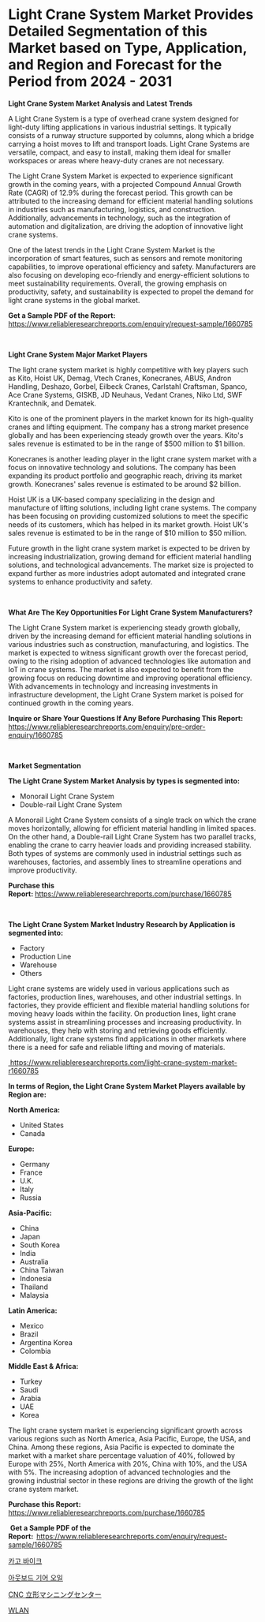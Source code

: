 <p><h1>Light Crane System Market Provides Detailed Segmentation of this Market based on Type, Application, and Region and Forecast for the Period from 2024 - 2031</h1></p><p><strong>Light Crane System Market Analysis and Latest Trends</strong></p>
<p><p>A Light Crane System is a type of overhead crane system designed for light-duty lifting applications in various industrial settings. It typically consists of a runway structure supported by columns, along which a bridge carrying a hoist moves to lift and transport loads. Light Crane Systems are versatile, compact, and easy to install, making them ideal for smaller workspaces or areas where heavy-duty cranes are not necessary.</p><p>The Light Crane System Market is expected to experience significant growth in the coming years, with a projected Compound Annual Growth Rate (CAGR) of 12.9% during the forecast period. This growth can be attributed to the increasing demand for efficient material handling solutions in industries such as manufacturing, logistics, and construction. Additionally, advancements in technology, such as the integration of automation and digitalization, are driving the adoption of innovative light crane systems.</p><p>One of the latest trends in the Light Crane System Market is the incorporation of smart features, such as sensors and remote monitoring capabilities, to improve operational efficiency and safety. Manufacturers are also focusing on developing eco-friendly and energy-efficient solutions to meet sustainability requirements. Overall, the growing emphasis on productivity, safety, and sustainability is expected to propel the demand for light crane systems in the global market.</p></p>
<p><strong>Get a Sample PDF of the Report:&nbsp;</strong> <a href="https://www.reliableresearchreports.com/enquiry/request-sample/1660785">https://www.reliableresearchreports.com/enquiry/request-sample/1660785</a></p>
<p>&nbsp;</p>
<p><strong>Light Crane System Major Market Players</strong></p>
<p><p>The light crane system market is highly competitive with key players such as Kito, Hoist UK, Demag, Vtech Cranes, Konecranes, ABUS, Andron Handling, Deshazo, Gorbel, Eilbeck Cranes, Carlstahl Craftsman, Spanco, Ace Crane Systems, GISKB, JD Neuhaus, Vedant Cranes, Niko Ltd, SWF Krantechnik, and Dematek.</p><p>Kito is one of the prominent players in the market known for its high-quality cranes and lifting equipment. The company has a strong market presence globally and has been experiencing steady growth over the years. Kito's sales revenue is estimated to be in the range of $500 million to $1 billion.</p><p>Konecranes is another leading player in the light crane system market with a focus on innovative technology and solutions. The company has been expanding its product portfolio and geographic reach, driving its market growth. Konecranes' sales revenue is estimated to be around $2 billion.</p><p>Hoist UK is a UK-based company specializing in the design and manufacture of lifting solutions, including light crane systems. The company has been focusing on providing customized solutions to meet the specific needs of its customers, which has helped in its market growth. Hoist UK's sales revenue is estimated to be in the range of $10 million to $50 million.</p><p>Future growth in the light crane system market is expected to be driven by increasing industrialization, growing demand for efficient material handling solutions, and technological advancements. The market size is projected to expand further as more industries adopt automated and integrated crane systems to enhance productivity and safety.</p></p>
<p>&nbsp;</p>
<p><strong>What Are The Key Opportunities For Light Crane System Manufacturers?</strong></p>
<p><p>The Light Crane System market is experiencing steady growth globally, driven by the increasing demand for efficient material handling solutions in various industries such as construction, manufacturing, and logistics. The market is expected to witness significant growth over the forecast period, owing to the rising adoption of advanced technologies like automation and IoT in crane systems. The market is also expected to benefit from the growing focus on reducing downtime and improving operational efficiency. With advancements in technology and increasing investments in infrastructure development, the Light Crane System market is poised for continued growth in the coming years.</p></p>
<p><strong>Inquire or Share Your Questions If Any Before Purchasing This Report:</strong> <a href="https://www.reliableresearchreports.com/enquiry/pre-order-enquiry/1660785">https://www.reliableresearchreports.com/enquiry/pre-order-enquiry/1660785</a></p>
<p>&nbsp;</p>
<p><strong>Market Segmentation</strong></p>
<p><strong>The Light Crane System Market Analysis by types is segmented into:</strong></p>
<p><ul><li>Monorail Light Crane System</li><li>Double-rail Light Crane System</li></ul></p>
<p><p>A Monorail Light Crane System consists of a single track on which the crane moves horizontally, allowing for efficient material handling in limited spaces. On the other hand, a Double-rail Light Crane System has two parallel tracks, enabling the crane to carry heavier loads and providing increased stability. Both types of systems are commonly used in industrial settings such as warehouses, factories, and assembly lines to streamline operations and improve productivity.</p></p>
<p><strong>Purchase this Report:&nbsp;</strong><a href="https://www.reliableresearchreports.com/purchase/1660785">https://www.reliableresearchreports.com/purchase/1660785</a></p>
<p>&nbsp;</p>
<p><strong>The Light Crane System Market Industry Research by Application is segmented into:</strong></p>
<p><ul><li>Factory</li><li>Production Line</li><li>Warehouse</li><li>Others</li></ul></p>
<p><p>Light crane systems are widely used in various applications such as factories, production lines, warehouses, and other industrial settings. In factories, they provide efficient and flexible material handling solutions for moving heavy loads within the facility. On production lines, light crane systems assist in streamlining processes and increasing productivity. In warehouses, they help with storing and retrieving goods efficiently. Additionally, light crane systems find applications in other markets where there is a need for safe and reliable lifting and moving of materials.</p></p>
<p><a href="https://www.reliableresearchreports.com/light-crane-system-market-r1660785">&nbsp;https://www.reliableresearchreports.com/light-crane-system-market-r1660785</a></p>
<p><strong>In terms of Region, the Light Crane System Market Players available by Region are:</strong></p>
<p>
    <p> <strong> North America: </strong>
        <ul>
            <li>United States</li>
            <li>Canada</li>
        </ul>
        </p> 
    <p> <strong> Europe: </strong>
        <ul>
            <li>Germany</li>
            <li>France</li>
            <li>U.K.</li>
            <li>Italy</li>
            <li>Russia</li>
        </ul>
        </p> 
    <p> <strong> Asia-Pacific: </strong>
        <ul>
            <li>China</li>
            <li>Japan</li>
            <li>South Korea</li>
            <li>India</li>
            <li>Australia</li>
            <li>China Taiwan</li>
            <li>Indonesia</li>
            <li>Thailand</li>
            <li>Malaysia</li>
        </ul>
        </p> 
    <p> <strong> Latin America: </strong>
        <ul>
            <li>Mexico</li>
            <li>Brazil</li>
            <li>Argentina Korea</li>
            <li>Colombia</li>
        </ul>
        </p> 
    <p> <strong> Middle East & Africa: </strong>
        <ul>
            <li>Turkey</li>
            <li>Saudi</li>
            <li>Arabia</li>
            <li>UAE</li>
            <li>Korea</li>
        </ul>
    </p>
    </p>
<p><p>The light crane system market is experiencing significant growth across various regions such as North America, Asia Pacific, Europe, the USA, and China. Among these regions, Asia Pacific is expected to dominate the market with a market share percentage valuation of 40%, followed by Europe with 25%, North America with 20%, China with 10%, and the USA with 5%. The increasing adoption of advanced technologies and the growing industrial sector in these regions are driving the growth of the light crane system market.</p></p>
<p><strong>Purchase this Report: </strong><a href="https://www.reliableresearchreports.com/purchase/1660785">https://www.reliableresearchreports.com/purchase/1660785</a></p>
<p>&nbsp;<strong>Get a Sample PDF of the Report:&nbsp;&nbsp;</strong><a href="https://www.reliableresearchreports.com/enquiry/request-sample/1660785">https://www.reliableresearchreports.com/enquiry/request-sample/1660785</a></p>
<p><strong></strong></p>
<p><p><a href="https://medium.com/@rickymetzdvm/%ED%99%94%EB%AC%BC-%EC%9E%90%EC%A0%84%EA%B1%B0-%EC%8B%9C%EC%9E%A5-%EC%9C%A0%ED%98%95-%EC%9D%91%EC%9A%A9-%EB%B0%8F-%EC%A7%80%EB%A6%AC%EC%97%90-%EB%8C%80%ED%95%9C-%EC%A0%84%EC%B2%B4-%ED%8F%89%EA%B0%80-30c47d1db0fe">카고 바이크</a></p><p><a href="https://medium.com/@emmettsaynford43546/%EC%95%84%EC%9B%83%EB%B3%B4%EB%93%9C-%EA%B8%B0%EC%96%B4-%EC%98%A4%EC%9D%BC-%EC%8B%9C%EC%9E%A5-%EB%8F%99%ED%96%A5-%EB%B0%8F-2024-2031%EB%85%84%EA%B9%8C%EC%A7%80-%EC%98%88%EC%83%81%EB%90%98%EB%8A%94-%EC%8B%9C%EC%9E%A5-%EB%B6%84%EC%84%9D-afbbdc6e0402">아웃보드 기어 오일</a></p><p><a href="https://medium.com/@carlieshields/cnc%E5%9E%82%E7%9B%B4%E5%8A%A0%E5%B7%A5%E3%82%BB%E3%83%B3%E3%82%BF%E3%83%BC%E5%B8%82%E5%A0%B4-%E5%B8%82%E5%A0%B4%E3%82%B7%E3%82%A7%E3%82%A2-%E5%B8%82%E5%A0%B4%E5%8B%95%E5%90%91-%E3%81%8A%E3%82%88%E3%81%B3%E5%B0%86%E6%9D%A5%E3%81%AE%E6%88%90%E9%95%B7%E3%81%AE%E6%8E%A2%E7%B4%A2-e9dd583f0a90">CNC 立形マシニングセンター</a></p><p><a href="https://medium.com/@jacksonwiza1924/wlan%E5%B8%82%E5%A0%B4%E5%88%86%E6%9E%90-%E3%82%B0%E3%83%AD%E3%83%BC%E3%83%90%E3%83%AB%E7%94%A3%E6%A5%AD%E3%81%AE%E8%A6%8B%E9%80%9A%E3%81%97%E3%81%A8%E4%BA%88%E6%B8%AC-2024%E5%B9%B4%E3%81%8B%E3%82%892031%E5%B9%B4-1755389c0d03">WLAN</a></p></p>